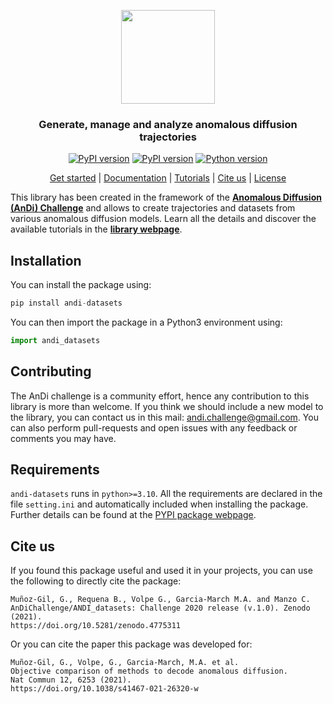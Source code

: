<p align="center">
  <img width="150" src="source_nbs/figures/logo.svg">
</p>
<h3 align="center">Generate, manage and analyze anomalous diffusion trajectories</h3>
<p align="center">
  <a href="https://doi.org/10.5281/zenodo.4775311"><img src="https://zenodo.org/badge/DOI/10.5281/zenodo.4775311.svg" alt="PyPI version"></a>
  <a href="https://badge.fury.io/py/andi-datasetsl"><img src="https://badge.fury.io/py/andi-datasets.svg" alt="PyPI version"></a>
  <a href="https://badge.fury.io/py/andi-datasets"><img src="https://img.shields.io/badge/python-3.10-red" alt="Python version"></a>
</p>
<p align="center">
  <a href="https://andichallenge.github.io/andi_datasets/">Get started</a> |
  <a href="https://andichallenge.github.io/andi_datasets/lib_nbs/index_docs.html">Documentation</a> |
  <a href="https://andichallenge.github.io/andi_datasets/tutorials/index_tutorials.html">Tutorials</a> |
  <a href="#cite-us">Cite us</a> |
  <a href="/LICENSE">License</a> 
</p>



This library has been created in the framework of the [**Anomalous Diffusion (AnDi) Challenge**](http://andi-challenge.org/)  and allows to create trajectories and datasets from various anomalous diffusion models. Learn all the details and discover the available tutorials in the [**library webpage**](https://andichallenge.github.io/andi_datasets/).

## Installation

You can install the package using:

``` python
pip install andi-datasets
```

You can then import the package in a Python3 environment using:

``` python
import andi_datasets
```



## Contributing

The AnDi challenge is a community effort, hence any contribution to this library is more than welcome. If you think we should include a new model to the library, you can contact us in this mail: andi.challenge@gmail.com. You can also perform pull-requests and open issues with any feedback or comments you may have.

## Requirements

`andi-datasets` runs in `python>=3.10`. All the requirements are declared in the file `setting.ini` and automatically included when installing the package. Further details can be found at the [PYPI package webpage](https://pypi.org/project/andi-datasets/).

## Cite us

If you found this package useful and used it in your projects, you can use the following to directly cite the package:

````
Muñoz-Gil, G., Requena B., Volpe G., Garcia-March M.A. and Manzo C.
AnDiChallenge/ANDI_datasets: Challenge 2020 release (v.1.0). Zenodo (2021). 
https://doi.org/10.5281/zenodo.4775311
````

Or you can cite the paper this package was developed for:

````
Muñoz-Gil, G., Volpe, G., Garcia-March, M.A. et al. 
Objective comparison of methods to decode anomalous diffusion. 
Nat Commun 12, 6253 (2021). 
https://doi.org/10.1038/s41467-021-26320-w
````




